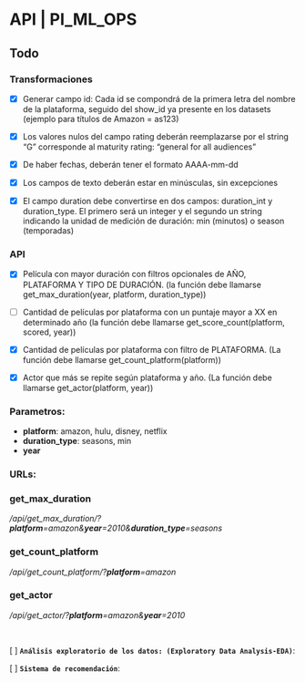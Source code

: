 # API | PI_ML_OPS

## Todo

### Transformaciones

- [x] Generar campo id: Cada id se compondrá de la primera letra del nombre de la plataforma, seguido del show_id ya presente en los datasets (ejemplo para títulos de Amazon = as123)

- [x] Los valores nulos del campo rating deberán reemplazarse por el string “G” corresponde al maturity rating: “general for all audiences”

- [x] De haber fechas, deberán tener el formato AAAA-mm-dd

- [x] Los campos de texto deberán estar en minúsculas, sin excepciones

- [x] El campo duration debe convertirse en dos campos: duration_int y duration_type. El primero será un integer y el segundo un string indicando la unidad de medición de duración: min (minutos) o season (temporadas)

### API

- [x] Película con mayor duración con filtros opcionales de AÑO, PLATAFORMA Y TIPO DE DURACIÓN. (la función debe llamarse get_max_duration(year, platform, duration_type))

- [ ] Cantidad de películas por plataforma con un puntaje mayor a XX en determinado año (la función debe llamarse get_score_count(platform, scored, year))

- [x] Cantidad de películas por plataforma con filtro de PLATAFORMA. (La función debe llamarse get_count_platform(platform))

- [x] Actor que más se repite según plataforma y año. (La función debe llamarse get_actor(platform, year))

### Parametros:
- **platform**: amazon, hulu, disney, netflix
- **duration_type**: seasons, min
- **year**

### URLs:

### get_max_duration

*/api/get_max_duration/?**platform**=amazon&**year**=2010&**duration_type**=seasons*

### get_count_platform

*/api/get_count_platform/?**platform**=amazon*

### get_actor

*/api/get_actor/?**platform**=amazon&**year**=2010*

<br>

[ ] **`Análisis exploratorio de los datos: (Exploratory Data Analysis-EDA)`**:

[ ] **`Sistema de recomendación`**: 
